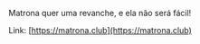 Matrona quer uma revanche, e ela não será fácil!

Link: [https://matrona.club](https://matrona.club)
